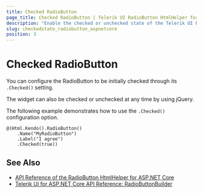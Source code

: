 ```yaml
---
title: Checked RadioButton
page_title: Checked RadioButton | Telerik UI RadioButton HtmlHelper for ASP.NET Core
description: "Enable the checked or unchecked state of the Telerik UI RadioButton for ASP.NET MVC."
slug: checkedstate_radiobutton_aspnetcore
position: 3
---
```


# Checked RadioButton

You can configure the RadioButton to be initially checked through its `.Checked()` setting.

The widget can also be checked or unchecked at any time by using jQuery.

The following example demonstrates how to use the `.Checked()` configuration option.

    @(Html.Kendo().RadioButton()
        .Name("MyRadioButton")
        .Label("I agree")
        .Checked(true))

## See Also

* [API Reference of the RadioButton HtmlHelper for ASP.NET Core](/api/radiobutton)
* [Telerik UI for ASP.NET Core API Reference: RadioButtonBuilder](https://docs.telerik.com/aspnet-core/api/Kendo.Mvc.UI.Fluent/RadioButtonBuilder)
